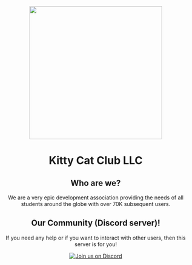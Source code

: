 <div align="center">
  <img src="https://raw.githubusercontent.com/thekittycatclub/Kitty-Cat-Club/main/static/img/logowithbg_rounded.png" width="350px">
  <h1>Kitty Cat Club LLC</h1>
<div>
  
## Who are we?
We are a very epic development association providing the needs of all students around the globe with over 70K subsequent users.<br/>

## Our Community (Discord server)!
If you need any help or if you want to interact with other users, then this server is for you!<br/>

[![Join us on Discord](https://invidget.switchblade.xyz/zw7GaBCsHt?theme=dark)](https://discord.gg/zw7GaBCsHt)
